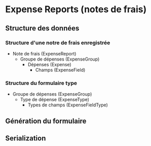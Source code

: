 # Expense Reports (notes de frais)

## Structure des données

### Structure d'une notre de frais enregistrée

- Note de frais (ExpenseReport)
    - Groupe de dépenses (ExpenseGroup)
        - Dépenses (Expense)
            - Champs (ExpenseField)

### Structure du formulaire type

- Groupe de dépenses (ExpenseGroup)
    - Type de dépense (ExpenseType)
        - Types de champs (ExpenseFieldType)

## Génération du formulaire

## Serialization